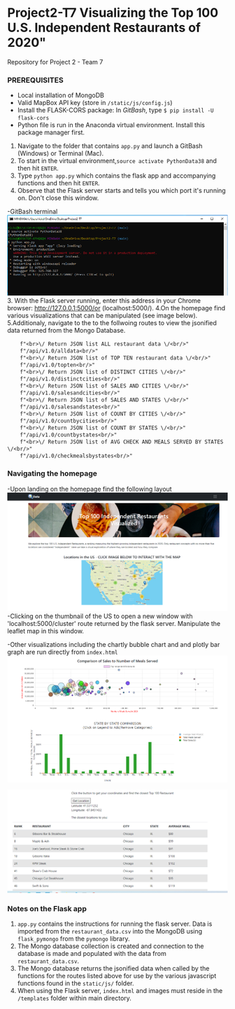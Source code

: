 # Project2-T7 Visualizing the Top 100 U.S. Independent Restaurants of 2020"
Repository for Project 2 - Team 7


### PREREQUISITES

- Local installation of MongoDB
- Valid MapBox API key (store in `/static/js/config.js`)
- Install the FLASK-CORS package: In *GitBash*, type `$ pip install -U flask-cors`
- Python file is run in the Anaconda virtual environment. Install this package manager first.


1. Navigate to the folder that contains ``app.py`` and launch a GitBash (Windows) or Terminal (Mac). 
1.  To start in the virtual environment,``source activate PythonData38`` and then hit `ENTER`.
1. Type ``python app.py`` which contains the flask app and accompanying functions and then hit `ENTER`.
1. Observe that the Flask server starts and tells you which port it's running on. Don't close this window.

-GitBash terminal
![GiBash terminal](/templates/Images/GitBash_screenshot.PNG)
3. With the Flask server running, enter this address in your Chrome browser: http://127.0.0.1:5000/or (localhost:5000/).
4.On the homepage find various visualizations that can be manipulated (see image below). 
5.Additionaly, navigate to the to the follwoing routes to view the jsonified data returned from the Mongo Database.  
 
        f"<br>\/ Return JSON list ALL restaurant data \/<br/>"
        f"/api/v1.0/alldata<br/>"
        f"<br>\/ Return JSON list of TOP TEN restaurant data \/<br/>"
        f"/api/v1.0/topten<br/>"
        f"<br>\/ Return JSON list of DISTINCT CITIES \/<br/>"
        f"/api/v1.0/distinctcities<br/>"        
        f"<br>\/ Return JSON list of SALES AND CITIES \/<br/>"
        f"/api/v1.0/salesandcities<br/>"
        f"<br>\/ Return JSON list of SALES AND STATES \/<br/>"
        f"/api/v1.0/salesandstates<br/>"
        f"<br>\/ Return JSON list of COUNT BY CITIES \/<br/>"
        f"/api/v1.0/countbycities<br/>"
        f"<br>\/ Return JSON list of COUNT BY STATES \/<br/>"
        f"/api/v1.0/countbystates<br/>"
        f"<br>\/ Return JSON list of AVG CHECK AND MEALS SERVED BY STATES \/<br/>"
        f"/api/v1.0/checkmealsbystates<br/>"
        
  
### Navigating the homepage
-Upon landing on the homepage find the following layout
![homepage screenshot](/templates/Images/Site_screenshot.PNG)
-Clicking on the thumbnail of the US to open a new window with 'localhost:5000/cluster' route returned by the flask server. Manipulate the leaflet map in this window. 

-Other visualizations including the chartly bubble chart and and plotly bar graph are run directly from `index.html`
![Other visualizations](/templates/Images/Site_screenshot2.PNG)

![](/templates/Images/Site_screenshot3.PNG)



### Notes on the Flask app
1. `app.py` contains the instructions for running the flask server. Data is imported from the `restaurant_data.csv` into the MongoDB using `flask_pymongo` from the `pymongo` library. 
2. The Mongo database collection is created and connection to the database is made and populated with the data from `restaurant_data.csv`. 
3. The Mongo database returns the jsonified data when called by the functions for the routes listed above for use by the various javascript functions found in the `static/js/` folder.
4. When using the Flask server, `index.html` and images must reside in the `/templates` folder within main directory. 

